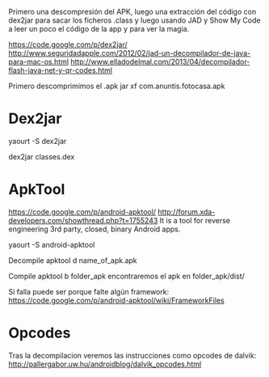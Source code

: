 Primero una descompresión del APK, luego una extracción del código con dex2jar para sacar los ficheros .class y luego usando JAD y Show My Code a leer un poco el código de la app y para ver la magia.

https://code.google.com/p/dex2jar/
http://www.seguridadapple.com/2012/02/jad-un-decompilador-de-java-para-mac-os.html
http://www.elladodelmal.com/2013/04/decompilador-flash-java-net-y-qr-codes.html


Primero descomprimimos el .apk
jar xf com.anuntis.fotocasa.apk

# Dex2jar
yaourt -S dex2jar

dex2jar classes.dex


# ApkTool
https://code.google.com/p/android-apktool/
http://forum.xda-developers.com/showthread.php?t=1755243
It is a tool for reverse engineering 3rd party, closed, binary Android apps.

yaourt -S android-apktool

Decompile
apktool d name_of_apk.apk

Compile
apktool b folder_apk
  encontraremos el apk en folder_apk/dist/

Si falla puede ser porque falte algún framework:
https://code.google.com/p/android-apktool/wiki/FrameworkFiles


# Opcodes
Tras la decompilacion veremos las instrucciones como opcodes de dalvik:
http://pallergabor.uw.hu/androidblog/dalvik_opcodes.html

